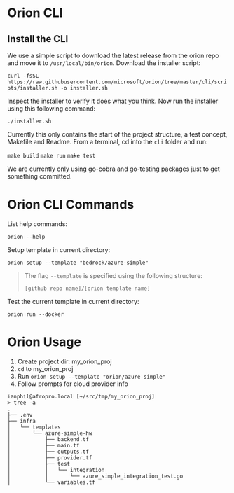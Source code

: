 # Orion CLI

## Install the CLI

We use a simple script to download the latest release from the orion repo and move it to `/usr/local/bin/orion`. Download the installer script:

`curl -fsSL https://raw.githubusercontent.com/microsoft/orion/tree/master/cli/scripts/installer.sh -o installer.sh`

Inspect the installer to verify it does what you think. Now run the installer using this following command:

`./installer.sh`

Currently this only contains the start of the project structure, a test concept, Makefile and Readme. From a terminal, cd into the `cli` folder and run:

```make build```
```make run```
```make test```

We are currently only using go-cobra and go-testing packages just to get something committed. 

# Orion CLI Commands

List help commands:

```orion --help```

Setup template in current directory:

```orion setup --template "bedrock/azure-simple"```

> The flag `--template` is specified using the following structure:
>
> `[github repo name]/[orion template name]`

Test the current template in current directory:

```orion run --docker```

# Orion Usage
1. Create project dir: my_orion_proj
2. `cd` to my_orion_proj
3. Run `orion setup --template "orion/azure-simple"`
4. Follow prompts for cloud provider info

```
ianphil@afropro.local [~/src/tmp/my_orion_proj]
> tree -a
.
├── .env
├── infra
│   └── templates
│       └── azure-simple-hw
│           ├── backend.tf
│           ├── main.tf
│           ├── outputs.tf
│           ├── provider.tf
│           ├── test
│           │   └── integration
│           │       └── azure_simple_integration_test.go
│           └── variables.tf
```